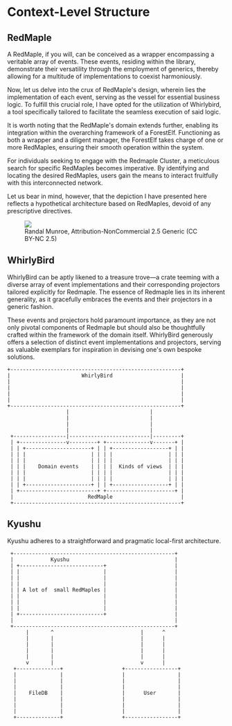 # Context-Level Structure

## RedMaple 

A RedMaple, if you will, can be conceived as a wrapper encompassing a veritable array of events.
These events, residing within the library, demonstrate their versatility through the employment of generics, thereby allowing for a multitude of implementations to coexist harmoniously.

Now, let us delve into the crux of RedMaple's design, wherein lies the implementation of each event, serving as the vessel for essential business logic.
To fulfill this crucial role, I have opted for the utilization of Whirlybird, a tool specifically tailored to facilitate the seamless execution of said logic.

It is worth noting that the RedMaple's domain extends further, enabling its integration within the overarching framework of a ForestElf.
Functioning as both a wrapper and a diligent manager, the ForestElf takes charge of one or more RedMaples, ensuring their smooth operation within the system.

For individuals seeking to engage with the Redmaple Cluster, a meticulous search for specific RedMaples becomes imperative.
By identifying and locating the desired RedMaples, users gain the means to interact fruitfully with this interconnected network.

Let us bear in mind, however, that the depiction I have presented here reflects a hypothetical architecture based on RedMaples, devoid of any prescriptive directives.

<figure ><img src="../../assets/2021.jpg"> </img> <figcaption > Randal Munroe, Attribution-NonCommercial 2.5 Generic (CC BY-NC 2.5)</figcaption> </figure>


## WhirlyBird

WhirlyBird can be aptly likened to a treasure trove—a crate teeming with a diverse array of event implementations and their corresponding projectors tailored explicitly for Redmaple.
The essence of Redmaple lies in its inherent generality, as it gracefully embraces the events and their projectors in a generic fashion.

These events and projectors hold paramount importance, as they are not only pivotal components of Redmaple but should also be thoughtfully crafted within the framework of the domain itself.
WhirlyBird generously offers a selection of distinct event implementations and projectors, serving as valuable exemplars for inspiration in devising one's own bespoke solutions.

```
+-------------------------------------------------------+
|                       WhirlyBird                      |
|                                                       |
|                                                       |
|                                                       |
|                                                       |
+-------------------------------------------------------+
                   |                          |          
                   |                          |          
                   |                          |          
                   |                          |          
 +-----------------|--------------------------|---------+
 | +---------------v---------+ +--------------v-------+ |
 | | +---------------------+ | | +------------------+ | |
 | | |                     | | | |                  | | |
 | | |                     | | | |                  | | |
 | | |    Domain events    | | | |  Kinds of views  | | |
 | | |                     | | | |                  | | |
 | | |                     | | | |                  | | |
 | | +---------------------+ | | +------------------+ | |
 | +-------------------------+ +----------------------+ |
 |                        RedMaple                      |
 +------------------------------------------------------+

```

## Kyushu

Kyushu adheres to a straightforward and pragmatic local-first architecture.

```                                                                                         
 +----------------------------------------------------+
 |            Kyushu                                  |
 | +---------------------------+                      |
 | |                           |                      |
 | |                           |                      |
 | |                           |                      |
 | | A lot of  small RedMaples |                      |
 | |                           |                      |
 | |                           |                      |
 | |                           |                      |
 | +---------------------------+                      |
 |                                                    |
 +----------------------------------------------------+
      |       ^                            |      ^    
      |       |                            |      |    
      |       |                            |      |    
      |       |                            |      |    
      |       |                            |      |    
      v       |                            v      |    
  +--------------+                   +-----------------+
  |              |                   |                 |
  |              |                   |                 |
  |              |                   |                 |
  |    FileDB    |                   |      User       |
  |              |                   |                 |
  |              |                   |                 |
  |              |                   |                 |
  +--------------+                   +-----------------+
```

